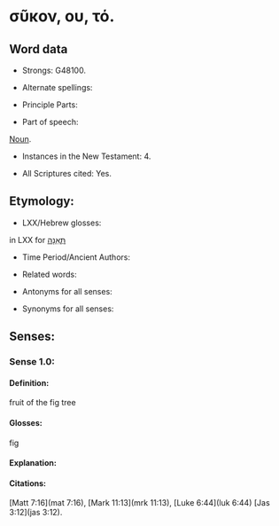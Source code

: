 # σῦκον, ου, τό.

<!-- Status: S2=NeedsReview -->
<!-- Lexica used for edits: BDAG LN FFM BN LSJM MM   -->

## Word data

* Strongs: G48100.

* Alternate spellings:


* Principle Parts: 


* Part of speech: 

[Noun](http://ugg.readthedocs.io/en/latest/noun.html).

* Instances in the New Testament: 4.

* All Scriptures cited: Yes.

## Etymology: 


* LXX/Hebrew glosses: 

in LXX for [תְּאֵנָה](//en-uhl/H8384)  

* Time Period/Ancient Authors: 


* Related words: 

* Antonyms for all senses:

* Synonyms for all senses: 


## Senses: 


### Sense  1.0: 

#### Definition: 

fruit of the fig tree

#### Glosses: 

fig 

#### Explanation: 


#### Citations: 

[Matt 7:16](mat 7:16), [Mark 11:13](mrk 11:13), [Luke 6:44](luk 6:44) [Jas 3:12](jas 3:12).
